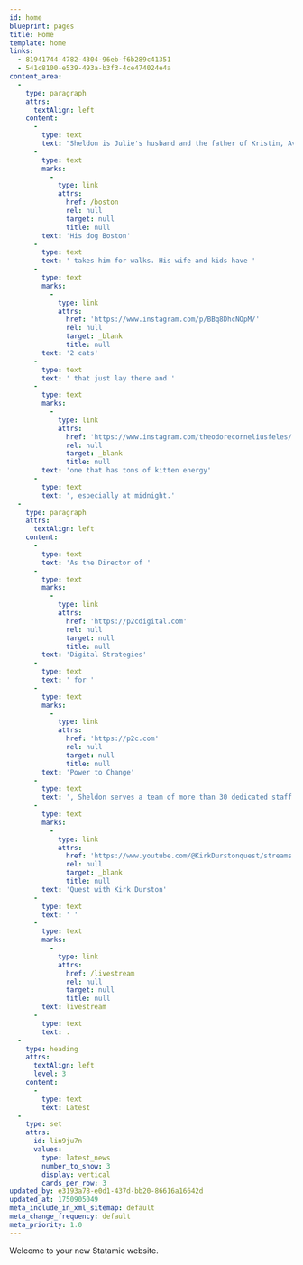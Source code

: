 ```yaml
---
id: home
blueprint: pages
title: Home
template: home
links:
  - 81941744-4782-4304-96eb-f6b289c41351
  - 541c8100-e539-493a-b3f3-4ce474024e4a
content_area:
  -
    type: paragraph
    attrs:
      textAlign: left
    content:
      -
        type: text
        text: "Sheldon is Julie's husband and the father of Kristin, Ava & Jamie. "
      -
        type: text
        marks:
          -
            type: link
            attrs:
              href: /boston
              rel: null
              target: null
              title: null
        text: 'His dog Boston'
      -
        type: text
        text: ' takes him for walks. His wife and kids have '
      -
        type: text
        marks:
          -
            type: link
            attrs:
              href: 'https://www.instagram.com/p/BBq8DhcNOpM/'
              rel: null
              target: _blank
              title: null
        text: '2 cats'
      -
        type: text
        text: ' that just lay there and '
      -
        type: text
        marks:
          -
            type: link
            attrs:
              href: 'https://www.instagram.com/theodorecorneliusfeles/'
              rel: null
              target: _blank
              title: null
        text: 'one that has tons of kitten energy'
      -
        type: text
        text: ', especially at midnight.'
  -
    type: paragraph
    attrs:
      textAlign: left
    content:
      -
        type: text
        text: 'As the Director of '
      -
        type: text
        marks:
          -
            type: link
            attrs:
              href: 'https://p2cdigital.com'
              rel: null
              target: null
              title: null
        text: 'Digital Strategies'
      -
        type: text
        text: ' for '
      -
        type: text
        marks:
          -
            type: link
            attrs:
              href: 'https://p2c.com'
              rel: null
              target: null
              title: null
        text: 'Power to Change'
      -
        type: text
        text: ', Sheldon serves a team of more than 30 dedicated staff and hundreds of online missionaries around the globe. You can also catch him trying to understand the mind of Kirk Durston on the '
      -
        type: text
        marks:
          -
            type: link
            attrs:
              href: 'https://www.youtube.com/@KirkDurstonquest/streams'
              rel: null
              target: _blank
              title: null
        text: 'Quest with Kirk Durston'
      -
        type: text
        text: ' '
      -
        type: text
        marks:
          -
            type: link
            attrs:
              href: /livestream
              rel: null
              target: null
              title: null
        text: livestream
      -
        type: text
        text: .
  -
    type: heading
    attrs:
      textAlign: left
      level: 3
    content:
      -
        type: text
        text: Latest
  -
    type: set
    attrs:
      id: lin9ju7n
      values:
        type: latest_news
        number_to_show: 3
        display: vertical
        cards_per_row: 3
updated_by: e3193a78-e0d1-437d-bb20-86616a16642d
updated_at: 1750905049
meta_include_in_xml_sitemap: default
meta_change_frequency: default
meta_priority: 1.0
---
```

Welcome to your new Statamic website.
